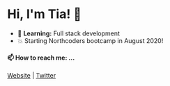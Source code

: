 # Hi, I'm Tia! 👋

+ :seedling: **Learning:** Full stack development 
+ :boom: Starting Northcoders bootcamp in August 2020!

#### 📫 How to reach me: ...
[Website](https://tiaeastwood.com) | [Twitter](https://twitter.com/TiaEastwood)
